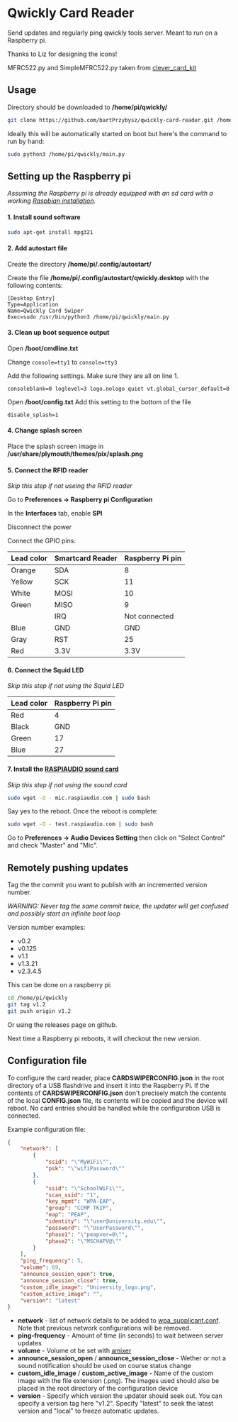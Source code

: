 # Qwickly Card Reader

Send updates and regularly ping qwickly tools server. Meant to run on a Raspberry pi.

Thanks to Liz for designing the icons!

MFRC522.py and SimpleMFRC522.py taken from [clever_card_kit](https://github.com/simonmonk/clever_card_kit)

## Usage

Directory should be downloaded to **/home/pi/qwickly/**
```sh
git clone https://github.com/bartPrzybysz/qwickly-card-reader.git /home/pi/qwickly
```

Ideally this will be automatically started on boot but here's the command to run by hand:
```sh
sudo python3 /home/pi/qwickly/main.py
```

## Setting up the Raspberry pi
*Assuming the Raspberry pi is already equipped with an sd card with a working [Raspbian installation](https://projects.raspberrypi.org/en/projects/raspberry-pi-setting-up).*


#### 1. Install sound software
```sh
sudo apt-get install mpg321
```


#### 2. Add autostart file
Create the directory **/home/pi/.config/autostart/**

Create the file **/home/pi/.config/autostart/qwickly.desktop** with the following contents:
```
[Desktop Entry]
Type=Application
Name=Qwickly Card Swiper
Exec=sudo /usr/bin/python3 /home/pi/qwickly/main.py
```

#### 3. Clean up boot sequence output
Open **/boot/cmdline.txt**

Change `console=tty1` to `console=tty3`

Add the following settings. Make sure they are all on line 1.
```
consoleblank=0 loglevel=3 logo.nologo quiet vt.global_cursor_default=0
```

Open **/boot/config.txt**
Add this setting to the bottom of the file
```
disable_splash=1
```

#### 4. Change splash screen
Place the splash screen image in **/usr/share/plymouth/themes/pix/splash.png**


#### 5. Connect the RFID reader
*Skip this step if not useing the RFID reader*

Go to **Preferences -> Raspberry pi Configuration**

In the **Interfaces** tab, enable **SPI**

Disconnect the power

Connect the GPIO pins:

|Lead color|Smartcard Reader|Raspberry Pi pin|
|----------|----------------|----------------|
|Orange|SDA|8|
|Yellow|SCK|11|
|White|MOSI|10|
|Green|MISO|9|
||IRQ|Not connected|
|Blue|GND|GND|
|Gray|RST|25|
|Red|3.3V|3.3V|

#### 6. Connect the Squid LED

*Skip this step if not using the Squid LED*

|Lead color|Raspberry Pi pin|
|----------|----------------|
|Red|4|
|Black|GND|
|Green|17|
|Blue|27|

#### 7. Install the [RASPIAUDIO sound card](https://www.raspiaudio.com/raspiaudio-aiy)

*Skip this step if not using the sound card*

```sh
sudo wget -O - mic.raspiaudio.com | sudo bash
```

Say yes to the reboot. Once the reboot is complete:

```sh
sudo wget -O - test.raspiaudio.com | sudo bash
```

Go to **Preferences -> Audio Devices Setting** then click on "Select Control" and check "Master" and "Mic".

## Remotely pushing updates

Tag the the commit you want to publish with an incremented version number.

*WARNING: Never tag the same commit twice, the updater will get confused and possibly start an infinite boot loop*

Version number examples:
- v0.2
- v0.125
- v1.1
- v1.3.21
- v2.3.4.5

This can be done on a raspberry pi:
```sh
cd /home/pi/qwickly
git tag v1.2
git push origin v1.2
```

Or using the releases page on github.

Next time a Raspberry pi reboots, it will checkout the new version.

## Configuration file

To configure the card reader, place **CARDSWIPERCONFIG.json** in the root directory of a USB flashdrive and insert it into the Raspberry Pi. If the contents of **CARDSWIPERCONFIG.json** don't precisely match the contents of the local **CONFIG.json** file, its contents will be copied and the device will reboot. No card entries should be handled while the configuration USB is connected.

Example configuration file:

```JSON
{
    "network": [
        {
            "ssid": "\"MyWiFi\"",
            "psk": "\"wifiPassword\""
        },
        {
            "ssid": "\"SchoolWiFi\"",
            "scan_ssid": "1",
            "key_mgmt": "WPA-EAP",
            "group": "CCMP TKIP",
            "eap": "PEAP",
            "identity": "\"user@university.edu\"",
            "password": "\"UserPassword\"",
            "phase1": "\"peapver=0\"",
            "phase2": "\"MSCHAPV@\""
        }
    ],
    "ping_frequency": 5,
    "volume": 69,
    "announce_session_open": true,
    "announce_session_close": true,
    "custom_idle_image": "University_logo.png",
    "custom_active_image": "",
    "version": "latest"
}
```

- **network** - list of network details to be added to [wpa_supplicant.conf](https://www.raspberrypi.org/documentation/configuration/wireless/wireless-cli.md). Note that previous network configurations will be removed.
- **ping-frequency** - Amount of time (in seconds) to wait between server updates
- **volume** - Volume ot be set with [amixer](https://www.geeksforgeeks.org/amixer-command-in-linux-with-examples/)
- **announce_session_open** / **announce_session_close** - Wether or not a sound notification should be used on course status change
- **custom_idle_image** / **custom_active_image** - Name of the custom image with the file extension (.png). The images used should also be placed in the root directory of the configuration device
- **version** - Specify which version the updater should seek out. You can specify a version tag here "v1.2". Specify "latest" to seek the latest version and "local" to freeze automatic updates. 
